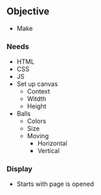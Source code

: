 ## Objective
- Make 
### Needs
- HTML
- CSS
- JS
- Set up canvas
    - Context
    - Witdth
    - Height
- Balls
    - Colors
    - Size    
    - Moving
        - Horizontal
        - Vertical        

### Display
- Starts with page is opened
